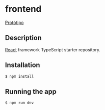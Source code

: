 # frontend

[Protótipo](https://www.figma.com/file/j2yQ8paIOmyaE0sPTv3wHC/posgress?node-id=0%3A1)


## Description

[React](https://github.com/facebook/react) framework TypeScript starter repository.

## Installation

```bash
$ npm install
```

## Running the app
```bash
$ npm run dev
```